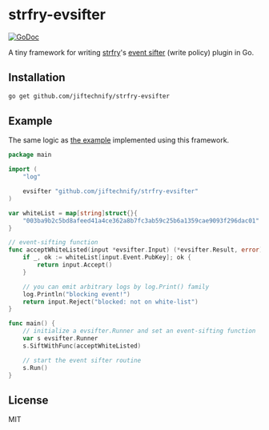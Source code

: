 # strfry-evsifter
[![GoDoc](https://pkg.go.dev/badge/github.com/jiftechnify/strfry-evsifter.svg)](https://pkg.go.dev/github.com/jiftechnify/strfry-evsifter)

A tiny framework for writing [strfry](https://github.com/hoytech/strfry)'s [event sifter](https://github.com/hoytech/strfry/blob/master/docs/plugins.md) (write policy) plugin in Go.

## Installation

```bash
go get github.com/jiftechnify/strfry-evsifter
```

## Example
The same logic as [the example](https://github.com/hoytech/strfry/blob/master/docs/plugins.md#example-whitelist) implemented using this framework.

```go
package main

import (
	"log"

	evsifter "github.com/jiftechnify/strfry-evsifter"
)

var whiteList = map[string]struct{}{
	"003ba9b2c5bd8afeed41a4ce362a8b7fc3ab59c25b6a1359cae9093f296dac01": {},
}

// event-sifting function
func acceptWhiteListed(input *evsifter.Input) (*evsifter.Result, error) {
	if _, ok := whiteList[input.Event.PubKey]; ok {
		return input.Accept()
	}

	// you can emit arbitrary logs by log.Print() family
	log.Println("blocking event!")
	return input.Reject("blocked: not on white-list")
}

func main() {
	// initialize a evsifter.Runner and set an event-sifting function
	var s evsifter.Runner
	s.SiftWithFunc(acceptWhiteListed)

	// start the event sifter routine
	s.Run()
}
```

## License
MIT
